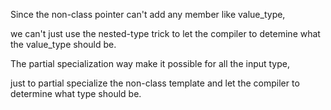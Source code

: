Since the non-class pointer can't add any member like value_type, 

we can't just use the nested-type trick to let the compiler to detemine what the value_type should be.

The partial specialization way make it possible for all the input type,

just to partial specialize the non-class template and let the compiler to determine what type should be.
